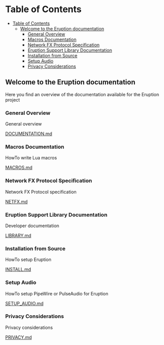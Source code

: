 # Table of Contents

- [Table of Contents](#table-of-contents)
  - [Welcome to the Eruption documentation](#welcome-to-the-eruption-documentation)
    - [General Overview](#general-overview)
    - [Macros Documentation](#macros-documentation)
    - [Network FX Protocol Specification](#network-fx-protocol-specification)
    - [Eruption Support Library Documentation](#eruption-support-library-documentation)
    - [Installation from Source](#installation-from-source)
    - [Setup Audio](#setup-audio)
    - [Privacy Considerations](#privacy-considerations)

## Welcome to the Eruption documentation

Here you find an overview of the documentation available for the Eruption project

### General Overview

General overview

[DOCUMENTATION.md](DOCUMENTATION.md)

### Macros Documentation

HowTo write Lua macros

[MACROS.md](MACROS.md)

### Network FX Protocol Specification

Network FX Protocol specification

[NETFX.md](NETFX.md)

### Eruption Support Library Documentation

Developer documentation

[LIBRARY.md](LIBRARY.md)

### Installation from Source

HowTo setup Eruption

[INSTALL.md](INSTALL.md)


### Setup Audio

HowTo setup PipeWire or PulseAudio for Eruption

[SETUP_AUDIO.md](SETUP_AUDIO.md)

### Privacy Considerations

Privacy considerations

[PRIVACY.md](PRIVACY.md)
